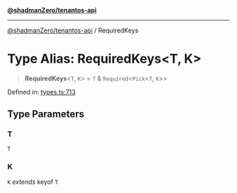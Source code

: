 [**@shadmanZero/tenantos-api**](../README.md)

***

[@shadmanZero/tenantos-api](../globals.md) / RequiredKeys

# Type Alias: RequiredKeys\<T, K\>

> **RequiredKeys**\<`T`, `K`\> = `T` & `Required`\<`Pick`\<`T`, `K`\>\>

Defined in: [types.ts:713](https://github.com/shadmanZero/tenantos-api/blob/507575e6d82ab5e3b8a10f708778a3645f250cd6/src/types.ts#L713)

## Type Parameters

### T

`T`

### K

`K` *extends* keyof `T`

